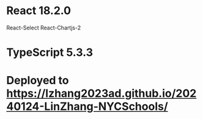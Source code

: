 # React 18.2.0
  React-Select
  React-Chartjs-2
# TypeScript 5.3.3
# Deployed to https://lzhang2023ad.github.io/20240124-LinZhang-NYCSchools/